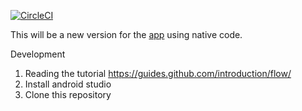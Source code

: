 [![CircleCI](https://circleci.com/gh/filipesperandio/AndroidSimpleTasks.svg?style=svg)](https://circleci.com/gh/filipesperandio/AndroidSimpleTasks)

This will be a new version for the [app](https://play.google.com/store/apps/details?id=com.filipesperandio.simpletasksprod) using native code.

Development

1. Reading the tutorial https://guides.github.com/introduction/flow/
2. Install android studio
3. Clone this repository


